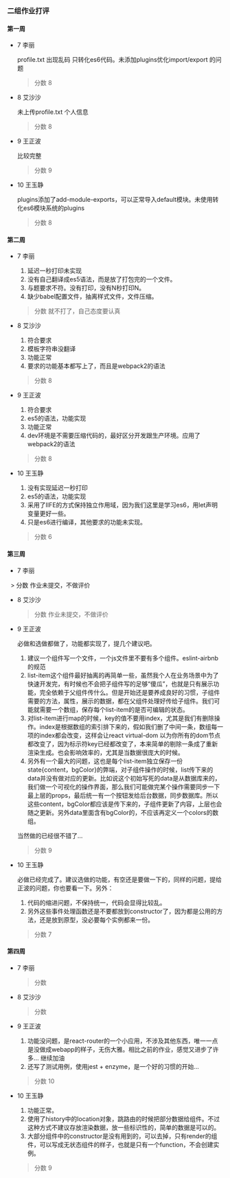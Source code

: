 ### 二组作业打评
#### 第一周
-  7 李丽 

     profile.txt 出现乱码 只转化es6代码。未添加plugins优化import/export 的问题
    > 分数 8
-  8 艾沙沙  

    未上传profile.txt 个人信息
    
    > 分数 8
-  9 王正波 

    比较完整
    > 分数 9
-  10 王玉静 

    plugins添加了add-module-exports，可以正常导入default模块。未使用转化es6模块系统的plugins
    > 分数 8

#### 第二周

-  7 李丽

    1. 延迟一秒打印未实现
    2. 没有自己翻译成es5语法，而是放了打包完的一个文件。
    3. 与题要求不符。没有打印，没有N秒打印N。
    4. 缺少babel配置文件，抽离样式文件，文件压缩。
    
    > 分数 就不打了，自己态度要认真
    
-  8 艾沙沙  

    1. 符合要求
    2. 模板字符串没翻译
    3. 功能正常
    4. 要求的功能基本都写上了，而且是webpack2的语法
    
    > 分数 8
    
-  9 王正波 

    1. 符合要求
    2. es5的语法，功能实现
    3. 功能正常
    4. dev环境是不需要压缩代码的，最好区分开发跟生产环境。应用了webpack2的语法

    > 分数 8
    
-  10 王玉静 
    
    1. 没有实现延迟一秒打印
    2. es5的语法，功能实现
    3. 采用了IIFE的方式保持独立作用域，因为我们这里是学习es6，用let声明变量更好一些。
    4. 只是es6进行编译，其他要求的功能未实现。
    
    > 分数 6


#### 第三周

-  7 李丽

    >  分数  作业未提交，不做评价
    
-  8 艾沙沙  

    > 分数  作业未提交，不做评价
    
-  9 王正波 
    
    必做和选做都做了，功能都实现了，提几个建议吧。
    
    1. 建议一个组件写一个文件，一个js文件里不要有多个组件。eslint-airbnb的规范
    2. list-item这个组件最好抽离的再简单一些，虽然我个人在业务场景中为了快速开发完，有时候也不会把子组件写的足够“傻瓜”，也就是只有展示功能，完全依赖于父组件传什么。但是开始还是要养成良好的习惯，子组件需要的方法，属性，展示的数据，都在父组件处理好传给子组件。我们可能就需要一个数组，保存每个list-item的是否可编辑的状态。
    3. 对list-item进行map的时候，key的值不要用index，尤其是我们有删除操作。index是根据数组的索引排下来的，假如我们删了中间一条，数组每一项的index都会改变，这样会让react virtual-dom 以为你所有的dom节点都改变了，因为标示符key已经都改变了，本来简单的剔除一条成了重新渲染生成。也会影响效率的，尤其是当数据很庞大的时候。
    4. 另外有一个最大的问题，这也是每个list-item独立保存一份state{content，bgColor}的弊端，对子组件操作的时候，list传下来的data并没有做对应的更新。比如说这个初始写死的data是从数据库来的，我们做一个可视化的操作界面，那么我们可能做完某个操作需要同步一下最上层的props，最后统一有一个按钮发给后台数据，同步数据库。所以这些content，bgColor都应该是传下来的，子组件更新了内容，上层也会随之更新。另外data里面含有bgColor的，不应该再定义一个colors的数组。
    
    当然做的已经很不错了...
    
    > 分数 9
    
-  10 王玉静 
    
    必做已经完成了。建议选做的功能，有空还是要做一下的，同样的问题，提给正波的问题，你也要看一下。另外：

    1. 代码的缩进问题，不保持统一，代码会显得比较乱。
    2. 另外这些事件处理函数还是不要都放到constructor了，因为都是公用的方法，还是放到原型，没必要每个实例都来一份。
    
    > 分数 7
    
    
#### 第四周
-  7 李丽
 
    > 分数 
-  8 艾沙沙  

    > 分数 
-  9 王正波 

    1. 功能没问题，是react-router的一个小应用，不涉及其他东西，唯一一点是没做成webapp的样子，无伤大雅。相比之前的作业，感觉又进步了许多... 继续加油
    2. 还写了测试用例，使用jest + enzyme，是一个好的习惯的开始...
    
    > 分数 10
    
-  10 王玉静 
    
    1. 功能正常。
    2. 使用了history中的location对象，跳路由的时候把部分数据给组件。不过这种方式不建议存放渲染数据，放一些标识性的，简单的数据是可以的。
    3. 大部分组件中的constructor是没有用到的，可以去掉，只有render的组件，可以写成无状态组件的样子，也就是只有一个function，不会创建实例。
    
    > 分数 9

